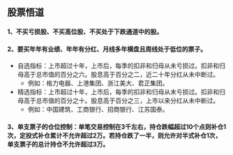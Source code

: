 ## 股票悟道
#### 1、不买亏损股、不买高位股、不买处于下跌通道中的股。
#### 2、要买年年有业绩、年年有分红、月线多年横盘且周线处于低位的票子。
* 自选指标：上市超过十年，上市后，每季的扣非和归母从未亏损过。扣非和归母高于总市值的百分之六。股息高于百分之二，近二十年分红从未中断过。
  - 例如：格力电器、上港集团、浙江美大、君正集团。
* 精选指标：上市超过十年，上市后，每季的扣非和归母从未亏损过。扣非和归母高于总市值的百分之十。股息高于百分之三，上市以来分红从未中断过。
  - 例如：中国建筑、工商银行、招商银行、江苏国泰。
#### 3、单支票子的仓位控制：单笔交易控制在3千左右，持仓跌幅超过10个点则补仓1次，定投式补仓累计不允许超过2万。若持仓跌了一半，则允许对半式补仓1次，单支票子的总计持仓不允许超过3万。

